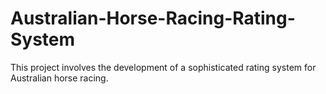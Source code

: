 # Australian-Horse-Racing-Rating-System
This project involves the development of a sophisticated rating system for Australian horse racing. 
